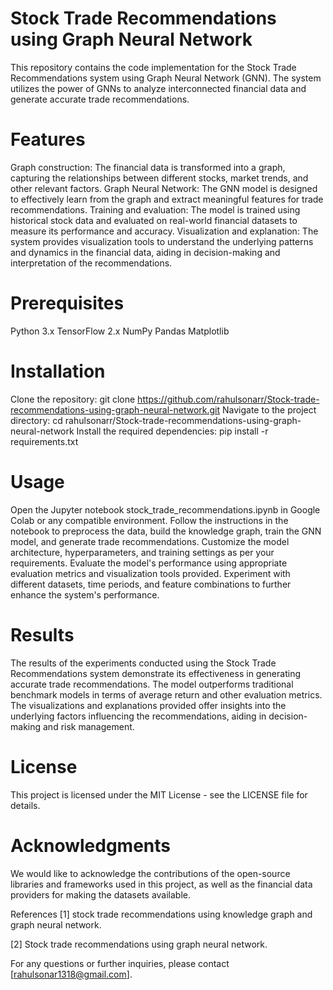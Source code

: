# Stock Trade Recommendations using Graph Neural Network
This repository contains the code implementation for the Stock Trade Recommendations system using Graph Neural Network (GNN). The system utilizes the power of GNNs to analyze interconnected financial data and generate accurate trade recommendations.

# Features
Graph construction: The financial data is transformed into a graph, capturing the relationships between different stocks, market trends, and other relevant factors.
Graph Neural Network: The GNN model is designed to effectively learn from the graph and extract meaningful features for trade recommendations.
Training and evaluation: The model is trained using historical stock data and evaluated on real-world financial datasets to measure its performance and accuracy.
Visualization and explanation: The system provides visualization tools to understand the underlying patterns and dynamics in the financial data, aiding in decision-making and interpretation of the recommendations.

# Prerequisites
Python 3.x
TensorFlow 2.x
NumPy
Pandas
Matplotlib

# Installation
Clone the repository: git clone https://github.com/rahulsonarr/Stock-trade-recommendations-using-graph-neural-network.git
Navigate to the project directory: cd rahulsonarr/Stock-trade-recommendations-using-graph-neural-network
Install the required dependencies: pip install -r requirements.txt

# Usage
Open the Jupyter notebook stock_trade_recommendations.ipynb in Google Colab or any compatible environment.
Follow the instructions in the notebook to preprocess the data, build the knowledge graph, train the GNN model, and generate trade recommendations.
Customize the model architecture, hyperparameters, and training settings as per your requirements.
Evaluate the model's performance using appropriate evaluation metrics and visualization tools provided.
Experiment with different datasets, time periods, and feature combinations to further enhance the system's performance.

# Results
The results of the experiments conducted using the Stock Trade Recommendations system demonstrate its effectiveness in generating accurate trade recommendations. The model outperforms traditional benchmark models in terms of average return and other evaluation metrics. The visualizations and explanations provided offer insights into the underlying factors influencing the recommendations, aiding in decision-making and risk management.

# License
This project is licensed under the MIT License - see the LICENSE file for details.

# Acknowledgments
We would like to acknowledge the contributions of the open-source libraries and frameworks used in this project, as well as the financial data providers for making the datasets available.

References
[1] stock trade recommendations using knowledge graph and graph neural network.

[2] Stock trade recommendations using graph neural network.

For any questions or further inquiries, please contact [rahulsonar1318@gmail.com].
